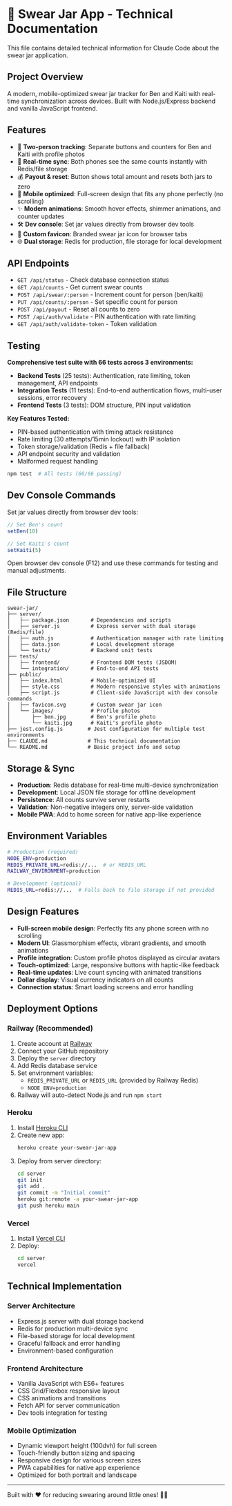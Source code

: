 # 🫙 Swear Jar App - Technical Documentation

This file contains detailed technical information for Claude Code about the swear jar application.

## Project Overview

A modern, mobile-optimized swear jar tracker for Ben and Kaiti with real-time synchronization across devices. Built with Node.js/Express backend and vanilla JavaScript frontend.

## Features

- 🎯 **Two-person tracking**: Separate buttons and counters for Ben and Kaiti with profile photos
- 🔄 **Real-time sync**: Both phones see the same counts instantly with Redis/file storage
- 💰 **Payout & reset**: Button shows total amount and resets both jars to zero
- 📱 **Mobile optimized**: Full-screen design that fits any phone perfectly (no scrolling)
- ✨ **Modern animations**: Smooth hover effects, shimmer animations, and counter updates
- 🛠️ **Dev console**: Set jar values directly from browser dev tools
- 🎨 **Custom favicon**: Branded swear jar icon for browser tabs
- 🌐 **Dual storage**: Redis for production, file storage for local development

## API Endpoints

- `GET /api/status` - Check database connection status
- `GET /api/counts` - Get current swear counts
- `POST /api/swear/:person` - Increment count for person (ben/kaiti)
- `PUT /api/counts/:person` - Set specific count for person
- `POST /api/payout` - Reset all counts to zero
- `POST /api/auth/validate` - PIN authentication with rate limiting
- `GET /api/auth/validate-token` - Token validation

## Testing

**Comprehensive test suite with 66 tests across 3 environments:**

- **Backend Tests** (25 tests): Authentication, rate limiting, token management, API endpoints
- **Integration Tests** (11 tests): End-to-end authentication flows, multi-user sessions, error recovery
- **Frontend Tests** (3 tests): DOM structure, PIN input validation

**Key Features Tested:**
- PIN-based authentication with timing attack resistance
- Rate limiting (30 attempts/15min lockout) with IP isolation
- Token storage/validation (Redis + file fallback)
- API endpoint security and validation
- Malformed request handling

```bash
npm test  # All tests (66/66 passing)
```

## Dev Console Commands

Set jar values directly from browser dev tools:

```javascript
// Set Ben's count
setBen(10)

// Set Kaiti's count  
setKaiti(5)
```

Open browser dev console (F12) and use these commands for testing and manual adjustments.

## File Structure

```
swear-jar/
├── server/
│   ├── package.json       # Dependencies and scripts
│   ├── server.js          # Express server with dual storage (Redis/file)
│   ├── auth.js            # Authentication manager with rate limiting
│   ├── data.json          # Local development storage
│   └── tests/             # Backend unit tests
├── tests/
│   ├── frontend/          # Frontend DOM tests (JSDOM)
│   └── integration/       # End-to-end API tests  
├── public/
│   ├── index.html         # Mobile-optimized UI
│   ├── style.css          # Modern responsive styles with animations
│   ├── script.js          # Client-side JavaScript with dev console commands
│   ├── favicon.svg        # Custom swear jar icon
│   └── images/            # Profile photos
│       ├── ben.jpg        # Ben's profile photo
│       └── kaiti.jpg      # Kaiti's profile photo
├── jest.config.js        # Jest configuration for multiple test environments
├── CLAUDE.md             # This technical documentation
└── README.md             # Basic project info and setup
```

## Storage & Sync

- **Production**: Redis database for real-time multi-device synchronization
- **Development**: Local JSON file storage for offline development
- **Persistence**: All counts survive server restarts
- **Validation**: Non-negative integers only, server-side validation
- **Mobile PWA**: Add to home screen for native app-like experience

## Environment Variables

```bash
# Production (required)
NODE_ENV=production
REDIS_PRIVATE_URL=redis://...  # or REDIS_URL
RAILWAY_ENVIRONMENT=production

# Development (optional)
REDIS_URL=redis://...  # Falls back to file storage if not provided
```

## Design Features

- **Full-screen mobile design**: Perfectly fits any phone screen with no scrolling
- **Modern UI**: Glassmorphism effects, vibrant gradients, and smooth animations
- **Profile integration**: Custom profile photos displayed as circular avatars
- **Touch-optimized**: Large, responsive buttons with haptic-like feedback
- **Real-time updates**: Live count syncing with animated transitions
- **Dollar display**: Visual currency indicators on all counts
- **Connection status**: Smart loading screens and error handling

## Deployment Options

### Railway (Recommended)
1. Create account at [Railway](https://railway.app)
2. Connect your GitHub repository
3. Deploy the `server` directory
4. Add Redis database service
5. Set environment variables:
   - `REDIS_PRIVATE_URL` or `REDIS_URL` (provided by Railway Redis)
   - `NODE_ENV=production`
6. Railway will auto-detect Node.js and run `npm start`

### Heroku
1. Install [Heroku CLI](https://devcenter.heroku.com/articles/heroku-cli)
2. Create new app:
   ```bash
   heroku create your-swear-jar-app
   ```
3. Deploy from server directory:
   ```bash
   cd server
   git init
   git add .
   git commit -m "Initial commit"
   heroku git:remote -a your-swear-jar-app
   git push heroku main
   ```

### Vercel
1. Install [Vercel CLI](https://vercel.com/cli)
2. Deploy:
   ```bash
   cd server
   vercel
   ```

## Technical Implementation

### Server Architecture
- Express.js server with dual storage backend
- Redis for production multi-device sync
- File-based storage for local development
- Graceful fallback and error handling
- Environment-based configuration

### Frontend Architecture  
- Vanilla JavaScript with ES6+ features
- CSS Grid/Flexbox responsive layout
- CSS animations and transitions
- Fetch API for server communication
- Dev tools integration for testing

### Mobile Optimization
- Dynamic viewport height (100dvh) for full screen
- Touch-friendly button sizing and spacing
- Responsive design for various screen sizes
- PWA capabilities for native app experience
- Optimized for both portrait and landscape

---

Built with ❤️ for reducing swearing around little ones! 🫙✨